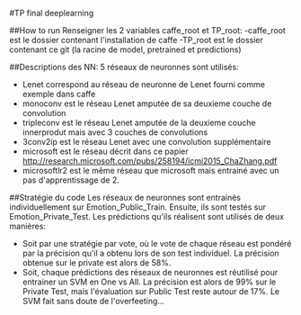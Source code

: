 #TP final deeplearning

##How to run
Renseigner les 2 variables caffe_root et TP_root:
-caffe_root est le dossier contenant l'installation de caffe
-TP_root est le dossier contenant ce git (la racine de model, pretrained et predictions)

##Descriptions des NN:
5 réseaux de neuronnes sont utilisés:
- Lenet correspond au réseau de neuronne de Lenet fourni comme exemple dans caffe
- monoconv est le réseau Lenet amputée de sa deuxieme couche de convolution
- tripleconv est le réseau Lenet amputée de la deuxieme couche innerprodut mais avec 3 couches de convolutions
- 3conv2ip est le réseau Lenet avec une convolution supplémentaire
- microsoft est le réseau décrit dans ce papier http://research.microsoft.com/pubs/258194/icmi2015_ChaZhang.pdf
- microsoftlr2 est le même réseau que microsoft mais entrainé avec un pas d'apprentissage de 2.

##Stratégie du code
Les réseaux de neuronnes sont entrainés individuellement sur Emotion_Public_Train. Ensuite, ils sont testés sur Emotion_Private_Test. Les prédictions qu'ils réalisent sont utilisés de deux manières:
- Soit par une stratégie par vote, où le vote de chaque réseau est pondéré par la précision qu'il a obtenu lors de son test individuel. La précision obtenue sur le private est alors de 58%.
- Soit, chaque prédictions des réseaux de neuronnes est réutilisé pour entrainer un SVM en One vs All. La précision est alors de 99% sur le Private Test, mais l'évaluation sur Public Test reste autour de 17%. Le SVM fait sans doute de l'overfeeting...
